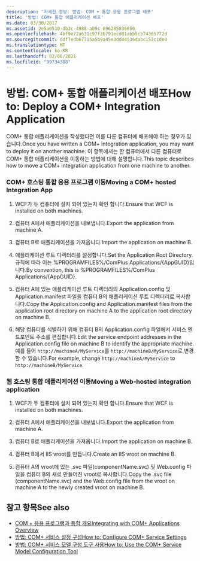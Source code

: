 ```yaml
---
description: '자세한 정보: 방법: COM + 통합 응용 프로그램 배포'
title: '방법: COM+ 통합 애플리케이션 배포'
ms.date: 03/30/2017
ms.assetid: 2e5a0510-db3c-4988-a09c-696285836650
ms.openlocfilehash: 4bf9e72a631c97f3b791ecd01abb5cb74365772d
ms.sourcegitcommit: ddf7edb67715a5b9a45e3dd44536dabc153c1de0
ms.translationtype: MT
ms.contentlocale: ko-KR
ms.lasthandoff: 02/06/2021
ms.locfileid: "99734388"
---
```

# <a name="how-to-deploy-a-com-integration-application"></a><span data-ttu-id="52931-103">방법: COM+ 통합 애플리케이션 배포</span><span class="sxs-lookup"><span data-stu-id="52931-103">How to: Deploy a COM+ Integration Application</span></span>

<span data-ttu-id="52931-104">COM+ 통합 애플리케이션을 작성했다면 이를 다른 컴퓨터에 배포해야 하는 경우가 있습니다.</span><span class="sxs-lookup"><span data-stu-id="52931-104">Once you have written a COM+ integration application, you may want to deploy it on another machine.</span></span> <span data-ttu-id="52931-105">이 항목에서는 한 컴퓨터에서 다른 컴퓨터로 COM+ 통합 애플리케이션을 이동하는 방법에 대해 설명합니다.</span><span class="sxs-lookup"><span data-stu-id="52931-105">This topic describes how to move a COM+ integration application from one machine to another.</span></span>  
  
### <a name="moving-a-com-hosted-integration-app"></a><span data-ttu-id="52931-106">COM+ 호스팅 통합 응용 프로그램 이동</span><span class="sxs-lookup"><span data-stu-id="52931-106">Moving a COM+ hosted Integration App</span></span>  
  
1. <span data-ttu-id="52931-107">WCF가 두 컴퓨터에 설치 되어 있는지 확인 합니다.</span><span class="sxs-lookup"><span data-stu-id="52931-107">Ensure that WCF is installed on both machines.</span></span>  
  
2. <span data-ttu-id="52931-108">컴퓨터 A에서 애플리케이션을 내보냅니다.</span><span class="sxs-lookup"><span data-stu-id="52931-108">Export the application from machine A.</span></span>  
  
3. <span data-ttu-id="52931-109">컴퓨터 B로 애플리케이션을 가져옵니다.</span><span class="sxs-lookup"><span data-stu-id="52931-109">Import the application on machine B.</span></span>  
  
4. <span data-ttu-id="52931-110">애플리케이션 루트 디렉터리를 설정합니다.</span><span class="sxs-lookup"><span data-stu-id="52931-110">Set the Application Root Directory.</span></span> <span data-ttu-id="52931-111">규칙에 따라 이는 %PROGRAMFILES%/ComPlus Applications/{AppGUID}입니다.</span><span class="sxs-lookup"><span data-stu-id="52931-111">By convention, this is %PROGRAMFILES%/ComPlus Applications/{AppGUID}.</span></span>  
  
5. <span data-ttu-id="52931-112">컴퓨터 A에 있는 애플리케이션 루트 디렉터리의 Application.config 및 Application.manifest 파일을 컴퓨터 B의 애플리케이션 루트 디렉터리로 복사합니다.</span><span class="sxs-lookup"><span data-stu-id="52931-112">Copy the Application.config and Application.manifest files from the application root directory on machine A to the application root directory on machine B.</span></span>  
  
6. <span data-ttu-id="52931-113">해당 컴퓨터를 식별하기 위해 컴퓨터 B의 Application.config 파일에서 서비스 엔드포인트 주소를 편집합니다.</span><span class="sxs-lookup"><span data-stu-id="52931-113">Edit the service endpoint addresses in the Application.config file on machine B to identify the appropriate machine.</span></span> <span data-ttu-id="52931-114">예를 들어 `http://machineA/MyService`를 `http://machineB/MyService`로 변경할 수 있습니다.</span><span class="sxs-lookup"><span data-stu-id="52931-114">For example, change `http://machineA/MyService` to `http://machineB/MyService`.</span></span>  
  
### <a name="moving-a-web-hosted-integration-application"></a><span data-ttu-id="52931-115">웹 호스팅 통합 애플리케이션 이동</span><span class="sxs-lookup"><span data-stu-id="52931-115">Moving a Web-hosted integration application</span></span>  
  
1. <span data-ttu-id="52931-116">WCF가 두 컴퓨터에 설치 되어 있는지 확인 합니다.</span><span class="sxs-lookup"><span data-stu-id="52931-116">Ensure that WCF is installed on both machines.</span></span>  
  
2. <span data-ttu-id="52931-117">컴퓨터 A에서 애플리케이션을 내보냅니다.</span><span class="sxs-lookup"><span data-stu-id="52931-117">Export the application from machine A.</span></span>  
  
3. <span data-ttu-id="52931-118">컴퓨터 B로 애플리케이션을 가져옵니다.</span><span class="sxs-lookup"><span data-stu-id="52931-118">Import the application on machine B.</span></span>  
  
4. <span data-ttu-id="52931-119">컴퓨터 B에서 IIS vroot를 만듭니다.</span><span class="sxs-lookup"><span data-stu-id="52931-119">Create an IIS vroot on machine B.</span></span>  
  
5. <span data-ttu-id="52931-120">컴퓨터 A의 vroot에 있는 .svc 파일(componentName.svc) 및 Web.config 파일을 컴퓨터 B의 새로 만들어진 vroot로 복사합니다.</span><span class="sxs-lookup"><span data-stu-id="52931-120">Copy the .svc file (componentName.svc) and the Web.config file from the vroot on machine A to the newly created vroot on machine B.</span></span>  
  
## <a name="see-also"></a><span data-ttu-id="52931-121">참고 항목</span><span class="sxs-lookup"><span data-stu-id="52931-121">See also</span></span>

- [<span data-ttu-id="52931-122">COM + 응용 프로그램과 통합 개요</span><span class="sxs-lookup"><span data-stu-id="52931-122">Integrating with COM+ Applications Overview</span></span>](integrating-with-com-plus-applications-overview.md)
- [<span data-ttu-id="52931-123">방법: COM+ 서비스 설정 구성</span><span class="sxs-lookup"><span data-stu-id="52931-123">How to: Configure COM+ Service Settings</span></span>](how-to-configure-com-service-settings.md)
- [<span data-ttu-id="52931-124">방법: COM+ 서비스 모델 구성 도구 사용</span><span class="sxs-lookup"><span data-stu-id="52931-124">How to: Use the COM+ Service Model Configuration Tool</span></span>](how-to-use-the-com-service-model-configuration-tool.md)

